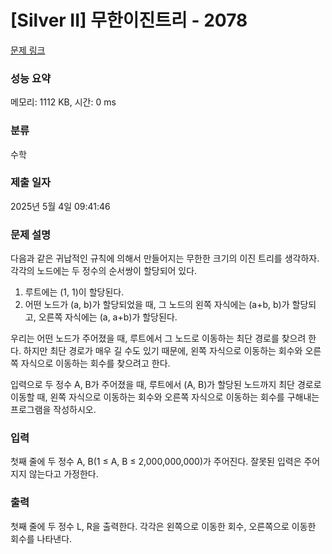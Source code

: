 # [Silver II] 무한이진트리 - 2078 

[문제 링크](https://www.acmicpc.net/problem/2078) 

### 성능 요약

메모리: 1112 KB, 시간: 0 ms

### 분류

수학

### 제출 일자

2025년 5월 4일 09:41:46

### 문제 설명

<p>다음과 같은 귀납적인 규칙에 의해서 만들어지는 무한한 크기의 이진 트리를 생각하자. 각각의 노드에는 두 정수의 순서쌍이 할당되어 있다.</p>

<ol>
	<li>루트에는 (1, 1)이 할당된다.</li>
	<li>어떤 노드가 (a, b)가 할당되었을 때, 그 노드의 왼쪽 자식에는 (a+b, b)가 할당되고, 오른쪽 자식에는 (a, a+b)가 할당된다.</li>
</ol>

<p>우리는 어떤 노드가 주어졌을 때, 루트에서 그 노드로 이동하는 최단 경로를 찾으려 한다. 하지만 최단 경로가 매우 길 수도 있기 때문에, 왼쪽 자식으로 이동하는 회수와 오른쪽 자식으로 이동하는 회수를 찾으려고 한다.</p>

<p>입력으로 두 정수 A, B가 주어졌을 때, 루트에서 (A, B)가 할당된 노드까지 최단 경로로 이동할 때, 왼쪽 자식으로 이동하는 회수와 오른쪽 자식으로 이동하는 회수를 구해내는 프로그램을 작성하시오.</p>

### 입력 

 <p>첫째 줄에 두 정수 A, B(1 ≤ A, B ≤ 2,000,000,000)가 주어진다. 잘못된 입력은 주어지지 않는다고 가정한다.</p>

### 출력 

 <p>첫째 줄에 두 정수 L, R을 출력한다. 각각은 왼쪽으로 이동한 회수, 오른쪽으로 이동한 회수를 나타낸다.</p>

